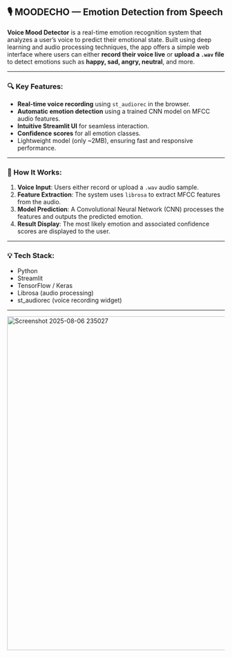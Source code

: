 

## 🎙️ MOODECHO — Emotion Detection from Speech

**Voice Mood Detector** is a real-time emotion recognition system that analyzes a user’s voice to predict their emotional state. Built using deep learning and audio processing techniques, the app offers a simple web interface where users can either **record their voice live** or **upload a `.wav` file** to detect emotions such as **happy, sad, angry, neutral**, and more.

---

### 🔍 Key Features:

* **Real-time voice recording** using `st_audiorec` in the browser.
* **Automatic emotion detection** using a trained CNN model on MFCC audio features.
* **Intuitive Streamlit UI** for seamless interaction.
* **Confidence scores** for all emotion classes.
* Lightweight model (only \~2MB), ensuring fast and responsive performance.

---

### 🧠 How It Works:

1. **Voice Input**: Users either record or upload a `.wav` audio sample.
2. **Feature Extraction**: The system uses `librosa` to extract MFCC features from the audio.
3. **Model Prediction**: A Convolutional Neural Network (CNN) processes the features and outputs the predicted emotion.
4. **Result Display**: The most likely emotion and associated confidence scores are displayed to the user.

---

### 💡 Tech Stack:

* Python
* Streamlit
* TensorFlow / Keras
* Librosa (audio processing)
* st\_audiorec (voice recording widget)

---

<img width="1832" height="774" alt="Screenshot 2025-08-06 235027" src="https://github.com/user-attachments/assets/c85496fc-d067-4f90-af8a-404ec97401e1" />

